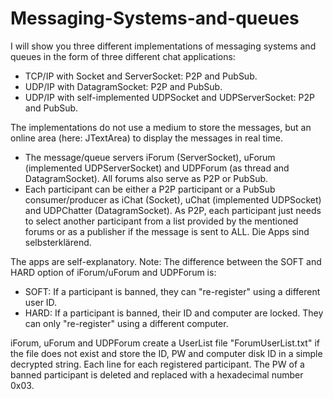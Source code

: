 # Messaging-Systems-and-queues
I will show you three different implementations of messaging systems and queues in the form of three different chat applications:
- TCP/IP with Socket and ServerSocket: P2P and PubSub.
- UDP/IP with DatagramSocket: P2P and PubSub.
- UDP/IP with self-implemented UDPSocket and UDPServerSocket: P2P and PubSub.

The implementations do not use a medium to store the messages, but an online area (here: JTextArea) to display the messages in real time.
- The message/queue servers iForum (ServerSocket), uForum (implemented UDPServerSocket) and UDPForum (as thread and DatagramSocket). All forums also serve as P2P or PubSub.
- Each participant can be either a P2P participant or a PubSub consumer/producer as iChat (Socket), uChat (implemented UDPSocket) and UDPChatter (DatagramSocket). As P2P, each participant just needs to select another participant from a list provided by the mentioned forums or as a publisher if the message is sent to ALL.
  Die Apps sind selbsterklärend.

The apps are self-explanatory.
Note: The difference between the SOFT and HARD option of iForum/uForum and UDPForum is:
- SOFT: If a participant is banned, they can "re-register" using a different user ID.
- HARD: If a participant is banned, their ID and computer are locked. They can only "re-register" using a different computer.

iForum, uForum and UDPForum create a UserList file "ForumUserList.txt" if the file does not exist and store the ID, PW and computer disk ID in a simple decrypted string. Each line for each registered participant. The PW of a banned participant is deleted and replaced with a hexadecimal number 0x03.
